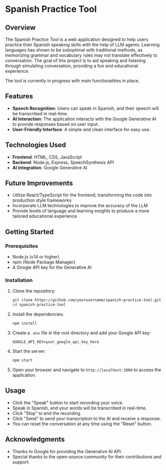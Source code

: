 # Spanish Practice Tool

## Overview

The Spanish Practice Tool is a web application designed to help users practice their Spanish speaking skills with the help of LLM agents. Learning languages has shown to be suboptimal with traditional methods, as memorizing grammar and vocabulary rules may not translate effectively to conversation. The goal of this project is to aid speaking and listening through simulating conversation, providing a fun and educational experience. 

The tool is currently in progress with main functionalities in place. 

## Features

- **Speech Recognition**: Users can speak in Spanish, and their speech will be transcribed in real-time.
- **AI Interaction**: The application interacts with the Google Generative AI to provide responses based on user input.
- **User-Friendly Interface**: A simple and clean interface for easy use. 

## Technologies Used

- **Frontend**: HTML, CSS, JavaScript
- **Backend**: Node.js, Express, SpeechSynthesis API
- **AI Integration**: Google Generative AI

## Future Improvements
- Utilize React/TypeScript for the frontend, transforming the code into production style frameworks
- Incorporate LLM technologies to improve the accuracy of the LLM
- Provide levels of language and learning insights to produce a more tailored educational experience

## Getting Started

### Prerequisites

- Node.js (v14 or higher)
- npm (Node Package Manager)
- A Google API key for the Generative AI

### Installation

1. Clone the repository:

   ```bash
   git clone https://github.com/yourusername/spanish-practice-tool.git
   cd spanish-practice-tool
   ```

2. Install the dependencies:

   ```bash
   npm install
   ```

3. Create a `.env` file in the root directory and add your Google API key:

   ```plaintext
   GOOGLE_API_KEY=your_google_api_key_here
   ```

4. Start the server:

   ```bash
   npm start
   ```

5. Open your browser and navigate to `http://localhost:3000` to access the application.

## Usage

- Click the "Speak" button to start recording your voice.
- Speak in Spanish, and your words will be transcribed in real-time.
- Click "Stop" to end the recording.
- Click "Send" to send your transcription to the AI and receive a response.
- You can reset the conversation at any time using the "Reset" button.

## Acknowledgments

- Thanks to Google for providing the Generative AI API.
- Special thanks to the open-source community for their contributions and support.

